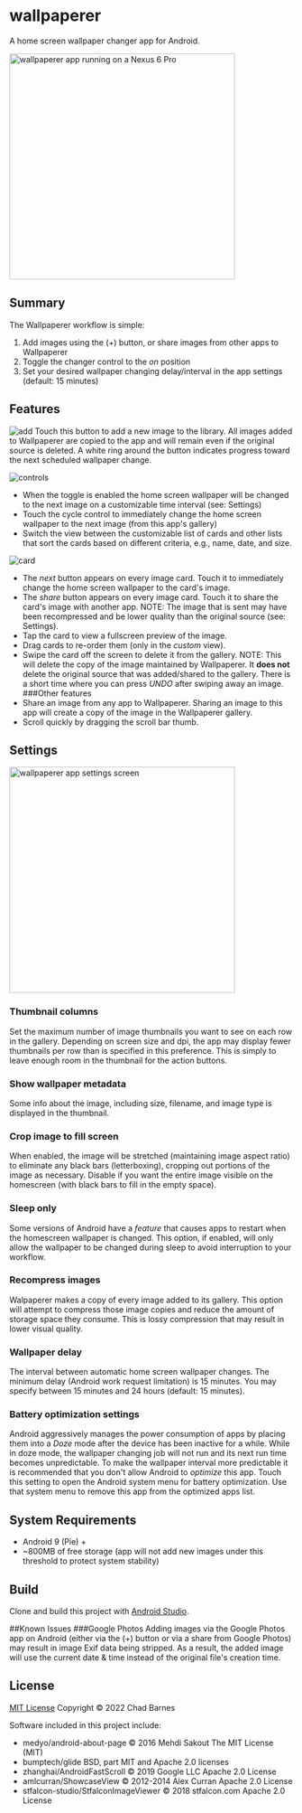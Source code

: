 # wallpaperer
A home screen wallpaper changer app for Android.

<img src="/images/Screenshot_20221018_134243.png" alt="wallpaperer app running on a Nexus 6 Pro" width="400"/>

## Summary
The Wallpaperer workflow is simple:
1. Add images using the (+) button, or share images from other apps to Wallpaperer
2. Toggle the changer control to the *on* position
3. Set your desired wallpaper changing delay/interval in the app settings (default: 15 minutes)

## Features
![add](images/add.png) Touch this button to add a new image to the library. All images added to Wallpaperer are copied to the app and will remain even if the original source is deleted. A white ring around the button indicates progress toward the next scheduled wallpaper change.

![controls](images/controls.png)

* When the toggle is enabled the home screen wallpaper will be changed to the next image on a customizable time interval (see: Settings)
* Touch the cycle control to immediately change the home screen wallpaper to the next image (from this app's gallery)
* Switch the view between the customizable list of cards and other lists that sort the cards based on different criteria, e.g., name, date, and size.

![card](images/card.png)
* The *next* button appears on every image card. Touch it to immediately change the home screen wallpaper to the card's image.
* The *share* button appears on every image card. Touch it to share the card's image with another app. NOTE: The image that is sent may have been recompressed and be lower quality than the original source (see: Settings).
* Tap the card to view a fullscreen preview of the image.
* Drag cards to re-order them (only in the *custom* view).
* Swipe the card off the screen to delete it from the gallery. NOTE: This will delete the copy of the image maintained by Wallpaperer. It **does not** delete the original source that was added/shared to the gallery. There is a short time where you can press *UNDO* after swiping away an image.
###Other features
* Share an image from any app to Wallpaperer. Sharing an image to this app will create a copy of the image in the Wallpaperer gallery.
* Scroll quickly by dragging the scroll bar thumb.

## Settings

<img src="/images/Screenshot_20221018_134307.png" alt="wallpaperer app settings screen" width="400"/>

### Thumbnail columns
Set the maximum number of image thumbnails you want to see on each row in the gallery. Depending on screen size and dpi, the app may display fewer thumbnails per row than is specified in this preference. This is simply to leave enough room in the thumbnail for the action buttons.

### Show wallpaper metadata
Some info about the image, including size, filename, and image type is displayed in the thumbnail.

### Crop image to fill screen
When enabled, the image will be stretched (maintaining image aspect ratio) to eliminate any black bars (letterboxing), cropping out portions of the image as necessary. Disable if you want the entire image visible on the homescreen (with black bars to fill in the empty space).

### Sleep only
Some versions of Android have a *feature* that causes apps to restart when the homescreen wallpaper is changed. This option, if enabled, will only allow the wallpaper to be changed during sleep to avoid interruption to your workflow.

### Recompress images
Walpaperer makes a copy of every image added to its gallery. This option will attempt to compress those image copies and reduce the amount of storage space they consume. This is lossy compression that may result in lower visual quality.

### Wallpaper delay
The interval between automatic home screen wallpaper changes. The minimum delay (Android work request limitation) is 15 minutes. You may specify between 15 minutes and 24 hours (default: 15 minutes).

### Battery optimization settings
Android aggressively manages the power consumption of apps by placing them into a *Doze* mode after the device has been inactive for a while. While in doze mode, the wallpaper changing job will not run and its next run time becomes unpredictable. To make the wallpaper interval more predictable it is recommended that you don't allow Android to *optimize* this app. Touch this setting to open the Android system menu for battery optimization. Use that system menu to remove this app from the optimized apps list.

## System Requirements
* Android 9 (Pie) +
* ~800MB of free storage (app will not add new images under this threshold to protect system stability)

## Build
Clone and build this project with [Android Studio](https://developer.android.com/studio).

##Known Issues
###Google Photos
Adding images via the Google Photos app on Android (either via the (+) button or via a share from Google Photos) may result in image Exif data being stripped. As a result, the added image will use the current date & time instead of the original file's creation time.

## License

[MIT License](/LICENSE.MD) Copyright © 2022 Chad Barnes

Software included in this project include:

* medyo/android-about-page © 2016 Mehdi Sakout The MIT License (MIT)
* bumptech/glide BSD, part MIT and Apache 2.0 licenses
* zhanghai/AndroidFastScroll © 2019 Google LLC Apache 2.0 License
* amlcurran/ShowcaseView © 2012-2014 Alex Curran Apache 2.0 License
* stfalcon-studio/StfalconImageViewer © 2018 stfalcon.com Apache 2.0 License
